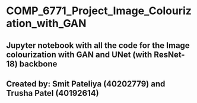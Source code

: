 # COMP_6771_Project_Image_Colourization_with_GAN
## Jupyter notebook with all the code for the Image colourization with GAN and UNet (with ResNet-18) backbone
## Created by: Smit Pateliya (40202779) and Trusha Patel (40192614)
